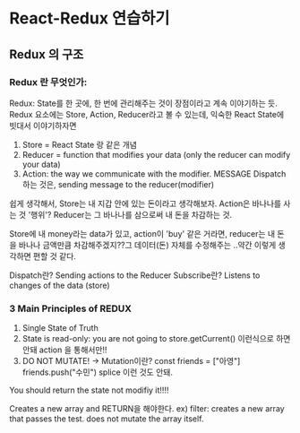 # React-Redux 연습하기

## Redux 의 구조

### Redux 란 무엇인가:

Redux: State를 한 곳에, 한 번에 관리해주는 것이 장점이라고 계속 이야기하는 듯. 
Redux 요소에는 Store, Action, Reducer라고 볼 수 있는데, 익숙한 React State에 빗대서 이야기하자면 
1. Store = React State 랑 같은 개념 
2. Reducer = function that modifies your data (only the reducer can modify your data)
3. Action: the way we communicate with the modifier. MESSAGE
    Dispatch 하는 것은, sending message to the reducer(modifier)

쉽게 생각해서, 
Store는 내 지갑 안에 있는 돈이라고 생각해보자. 
Action은 바나나를 사는 것 '행위'? 
Reducer는 그 바나나를 삼으로써 내 돈을 차감하는 것. 

Store에 내 money라는 data가 있고, action이 'buy' 같은 거라면, reducer는 내 돈을 바나나 금액만큼 차감해주겠지??그 데이터(돈) 자체를 수정해주는 ..약간 이렇게 생각하면 편할 것 같다.


Dispatch란? Sending actions to the Reducer
Subscribe란? Listens to changes of the data (store)



### 3 Main Principles of REDUX

1. Single State of Truth
2. State is read-only: you are not going to store.getCurrent() 이런식으로 하면 안돼 action 을 통해서만!!
3. DO NOT MUTATE! 
-> Mutation이란? 
const friends = ["아영"]
friends.push("수민")
splice 이런 것도 안돼. 

You should return the state not modifiy it!!!! 

Creates a new array and RETURN을 해야한다. ex) filter: creates a new array  that passes the test. does not mutate the array itself. 